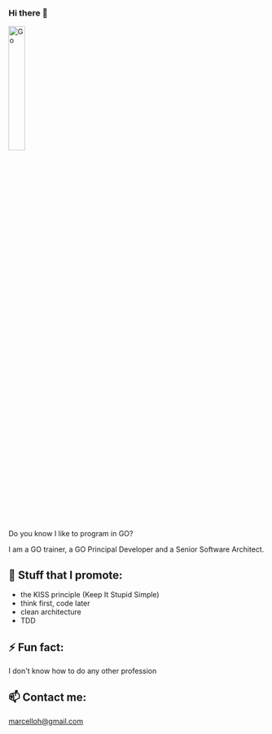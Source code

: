### Hi there 👋

<img class="Header-logo" src="https://media-exp1.licdn.com/dms/image/C4E12AQFMqZ6RvPMnqg/article-cover_image-shrink_600_2000/0/1594814842746?e=1628121600&v=beta&t=NkbRH6jCL0v8OykSTJCh-Nhv5JixiykIL8PXcudn_vk" alt="Go" width=25% heigth=25%>

Do you know I like to program in GO?
  
I am a GO trainer, a GO Principal Developer and a Senior Software Architect.

## 💬  Stuff that I promote:
- the KISS principle (Keep It Stupid Simple)
- think first, code later
- clean architecture
- TDD

## ⚡  Fun fact:
I don't know how to do any other profession

## 📫  Contact me:
marcelloh@gmail.com

  <!--
**marcelloh/marcelloh** is a ✨ _special_ ✨ repository because its `README.md` (this file) appears on your GitHub profile.

Here are some ideas to get you started:

- 🔭 I’m currently working on ...
- 🌱 I’m currently learning ...
- 👯 I’m looking to collaborate on ...
- 🤔 I’m looking for help with ...
- 💬 Ask me about ...
- 📫 How to reach me: ...
- 😄 Pronouns: ...
- ⚡ Fun fact: ...
-->
